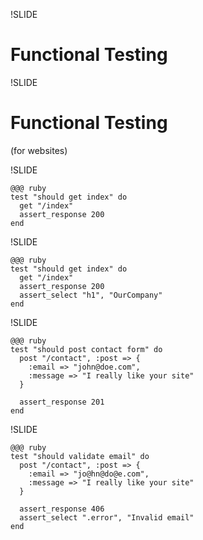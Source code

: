 !SLIDE
# Functional Testing

!SLIDE
# Functional Testing
(for websites)

!SLIDE

    @@@ ruby
    test "should get index" do
      get "/index"
      assert_response 200
    end

!SLIDE

    @@@ ruby
    test "should get index" do
      get "/index"
      assert_response 200
      assert_select "h1", "OurCompany"
    end


!SLIDE

    @@@ ruby
    test "should post contact form" do
      post "/contact", :post => {
        :email => "john@doe.com",
        :message => "I really like your site"
      }
      
      assert_response 201
    end

!SLIDE

    @@@ ruby
    test "should validate email" do
      post "/contact", :post => {
        :email => "jo@hn@do@e.com",
        :message => "I really like your site"
      }

      assert_response 406
      assert_select ".error", "Invalid email"
    end
